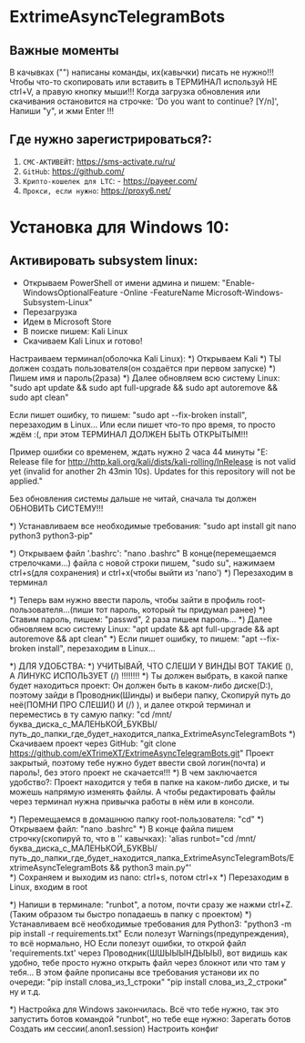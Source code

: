 # ExtrimeAsyncTelegramBots

## Важные моменты

В качывках ("") написаны команды, их(кавычки) писать не нужно!!!
Чтобы что-то скопировать или вставить в ТЕРМИНАЛ используй НЕ ctrl+V, а правую кнопку мыши!!!
Когда загрузка обновления или скачивания остановится на строчке: 'Do you want to continue? [Y/n]', Напиши "y", и жми Enter !!!

## Где нужно зарегистрироваться?:

1) `СМС-АКТИВЕЙТ`: https://sms-activate.ru/ru/ 
2) `GitHub`: https://github.com/
3) `Крипто-кошелек для LTC`: - https://payeer.com/
3) `Прокси, если нужно`: https://proxy6.net/


# Установка для Windows 10:

## Активировать subsystem linux:
* Открываем PowerShell от имени админа и пишем: "Enable-WindowsOptionalFeature -Online -FeatureName Microsoft-Windows-Subsystem-Linux"
* Перезагрузка 
* Идем в Microsoft Store
* В поиске пишем: Kali Linux
* Скачиваем Kali Linux и готово!

Настраиваем терминал(оболочка Kali Linux):
*) Открываем Kali
*) ТЫ должен создать пользователя(он создаётся при первом запуске)
*) Пишем имя и пароль(2раза)
*) Далее обновляем всю систему Linux: "sudo apt update && sudo apt full-upgrade && sudo apt autoremove && sudo apt clean"

Если пишет ошибку, то пишем: "sudo apt --fix-broken install", перезаходим в Linux...
Или если пишет что-то про время, то просто ждём :(, при этом ТЕРМИНАЛ ДОЛЖЕН БЫТЬ ОТКРЫТЫМ!!!

Пример ошибки со временем, ждать нужно 2 часа 44 минуты
"E: Release file for http://http.kali.org/kali/dists/kali-rolling/InRelease is not valid yet (invalid for another 2h 43min 10s). Updates for this repository will not be applied."

Без обновления системы дальше не читай, сначала ты должен ОБНОВИТЬ СИСТЕМУ!!!


*) Устанавливаем все необходимые требования:
"sudo apt install git nano python3 python3-pip"

*) Открываем файл '.bashrc':
"nano .bashrc"
В конце(перемещаемся стрелочками...) файла с новой строки пишем,
"sudo su", нажимаем ctrl+s(для сохранения) и ctrl+x(чтобы выйти из 'nano')
*) Перезаходим в терминал

*) Теперь вам нужно ввести пароль, чтобы зайти в профиль root-пользователя...(пиши тот пароль, который ты придумал ранее)
*) Ставим пароль, пишем: "passwd", 2 раза пишем пароль...
*) Далее обновляем всю систему Linux: "apt update && apt full-upgrade && apt autoremove && apt clean"
*) Если пишет ошибку, то пишем: "apt --fix-broken install", перезаходим в Linux...

*) ДЛЯ УДОБСТВА:
*) УЧИТЫВАЙ, ЧТО СЛЕШИ У ВИНДЫ ВОТ ТАКИЕ (\), А ЛИНУКС ИСПОЛЬЗУЕТ (/) !!!!!!!!
*) Ты должен выбрать, в какой папке будет находиться проект: Он должен быть в каком-либо диске(D:\), поэтому зайди в Проводник(Шинды) и выбери папку,
Скопируй путь до неё(ПОМНИ ПРО СЛЕШИ(\) И (/) ), и далее открой терминал и переместись в ту самую папку:
"cd /mnt/буква_диска_с_МАЛЕНЬКОЙ_БУКВЫ/путь_до_папки_где_будет_находится_папка_ExtrimeAsyncTelegramBots
*) Скачиваем проект через GitHub: "git clone https://github.com/eXTrimeXT/ExtrimeAsyncTelegramBots.git"
Проект закрытый, поэтому тебе нужно будет ввести свой логин(почта) и пароль!, без этого проект не скачается!!!
*) В чем заключается удобство?:
Проект находится у тебя в папке на каком-либо диске, и ты можешь напрямую изменять файлы.
А чтобы редактировать файлы через терминал нужна привычка работы в нём или в консоли.

*) Перемещаемся в домашнюю папку root-пользователя: "cd"
*) Открываем файл: "nano .bashrc"
*) В конце файла пишем строчку(скопируй то, что в '' кавычках): 'alias runbot="cd /mnt/буква_диска_с_МАЛЕНЬКОЙ_БУКВЫ/путь_до_папки_где_будет_находится_папка_ExtrimeAsyncTelegramBots/ExtrimeAsyncTelegramBots && python3 main.py"'           
*) Сохраняем и выходим из nano: ctrl+s, потом ctrl+x
*) Перезаходим в Linux, входим в root

*) Напиши в терминале: "runbot", а потом, почти сразу же нажми ctrl+Z.(Таким образом ты быстро попадаешь в папку с проектом)
*) Устанавливаем всё необходимые требования для Python3:
"python3 -m pip install -r requirements.txt"
Если полезут Warnings(предупреждения), то всё нормально, НО
Если полезут ошибки, то открой файл 'requirements.txt' через Проводник(ШШЫЫЫНДЫЫЫ), вот видишь как удобно, тебе просто нужно открыть файл через блокнот или что там у тебя...
В этом файле прописаны все требования установи их по очереди:
"pip install слова_из_1_строки"
"pip install слова_из_2_строки" ну и т.д.


*) Настройка для Windows закончилась. Всё что тебе нужно, так это запустить ботов командой "runbot", но тебе еще нужно:
Зарегать ботов
Создать им сессии(.anon1.session)
Настроить конфиг
